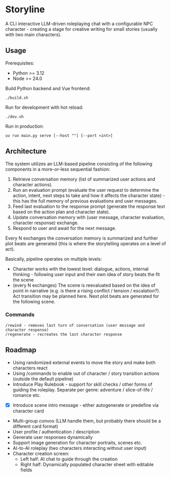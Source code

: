 # Storyline

A CLI interactive LLM-driven roleplaying chat with a configurable NPC character - creating a stage for creative writing for small stories (usually with two main characters).

## Usage

Prerequisites:

- Python >= 3.12
- Node >= 24.0

Build Python backend and Vue frontend:

```
./build.sh
```

Run for development with hot reload:

```
./dev.sh
```

Run in production:

```
uv run main.py serve [--host ""] [--port <int>]
```

## Architecture

The system utilizes an LLM-based pipeline consisting of the following components in a more-or-less sequential fashion:

1. Retrieve conversation memory (list of summarized user actions and character actions).
2. Run an evaluation prompt (evaluate the user request to determine the action, intent, next steps to take and how it affects the character state) - this has the full memory of previous evaluations and user messages.
3. Feed last evaluation to the response prompt (generate the response text based on the action plan and character state).
4. Update conversation memory with (user message, character evaluation, character response) exchange.
5. Respond to user and await for the next message.

Every N exchanges the conversation memory is summarized and further plot beats are generated (this is where the storytelling operates on a level of act).

Basically, pipeline operates on multiple levels:

- Character works with the lowest level: dialogue, actions, internal thinking - following user input and their own idea of story beats the fit the scene
- (every N exchanges) The scene is reevaluated based on the idea of point in narrative (e.g. is there a rising conflict / tension / escalation?). Act transition may be planned here. Next plot beats are generated for the following scene.

### Commands

```
/rewind - removes last turn of conversation (user message and character response)
/regenerate - recreates the last character response
```

## Roadmap

- Using randomized external events to move the story and make both characters react
- Using /commands to enable out of character / story transition actions (outside the default pipeline)
- Introduce Play Rulebook - support for skill checks / other forms of guiding the roleplay. Separate per genre: adventure / slice-of-life / romance etc.
- [x] Introduce scene intro message - either autogenerate or predefine via character card
- Multi-group convos (LLM handle them, but probably there should be a different card format)
- User profile / authentication / description
- Generate user responses dynamically
- Support image generation for character portraits, scenes etc.
- AI-to-AI roleplay (two characters interacting without user input)
- Character creation screen:
  - Left half: AI chat to guide through the creation
  - Right half: Dynamically populated character sheet with editable fields